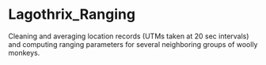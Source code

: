# Lagothrix_Ranging
Cleaning and averaging location records (UTMs taken at 20 sec intervals) and computing ranging parameters for several neighboring groups of woolly monkeys.
